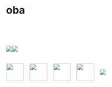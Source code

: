 <!--
<h2 style= "font-size: 3.125rem; color: #bd93f9; font-weight: bold; padding-top: 2rem;"> Hello there! <img src="https://dkrn4sk0rn31v.cloudfront.net/2018/05/29070459/pixelart-octocat.gif" width="50"></h2> --> 
# oba

<div style="margin-top: 3rem; display: flex; align-items: flex-start;">
 <a href="https://github.com/anuraghazra/convoychat">
    <img align="top" style="padding-top:2rem;" src="https://github-readme-stats.vercel.app/api/top-langs/?username=gianlucabonatto&langs_count=8&theme=radical" />
  </a>

  <div>
   <a href="https://github.com/anuraghazra/github-readme-stats">
      <img align="top" style="padding-top:2rem"  src="https://github-readme-stats.vercel.app/api?username=gianlucabonatto&show_icons=true&theme=radical"/>
   </a>
   <!--<img height="180em"  style="padding-top:2rem" src="https://activity-graph.herokuapp.com/graph?username=sergiobonatto&theme=react-dark"> -->
  </div>
</div>


<div style="justify-content: space-between; display: grid; grid-auto-flow: column;">
<div style="display: flex; align-items: center;">
   <img src="https://img.icons8.com/color/50/000000/javascript--v2.png" style="padding-top:2rem; margin-right: 1rem; width: 48px; height: 48px" />
   <img src="https://user-images.githubusercontent.com/52257001/233252292-11fcb2db-e7fb-430e-b438-e3ac9a994c2d.png" style="padding-top:2rem; margin-right: 1rem; width: 48px; height: 48px"/>
   <img src="https://user-images.githubusercontent.com/52257001/233252444-2cf0a784-da71-4e90-a7c8-79e031f84dab.png" style="padding-top:2rem; margin-right: 1rem; width: 48px; height: 48px"/>
   <img src="https://img.icons8.com/color/50/000000/css3.png" style="padding-top:2rem; margin-right: 1rem; width: 48px; height: 48px"/>
   <img src="https://img.icons8.com/color/48/000000/html-5--v1.png" style="padding-top:2rem; margin-right: 1rem; max-width: 48px; max-height: 48px ">
</div>
</div>




